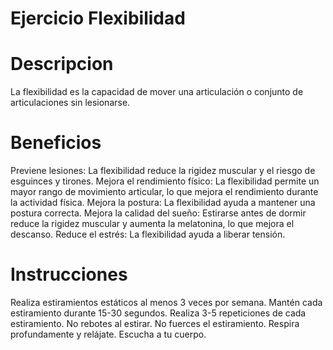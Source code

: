 # Ejercicio Flexibilidad

# Descripcion
La flexibilidad es la capacidad de mover una articulación o conjunto de articulaciones sin lesionarse.

# Beneficios
Previene lesiones: La flexibilidad reduce la rigidez muscular y el riesgo de esguinces y tirones. 
Mejora el rendimiento físico: La flexibilidad permite un mayor rango de movimiento articular, lo que mejora el rendimiento durante la actividad física. 
Mejora la postura: La flexibilidad ayuda a mantener una postura correcta. 
Mejora la calidad del sueño: Estirarse antes de dormir reduce la rigidez muscular y aumenta la melatonina, lo que mejora el descanso. 
Reduce el estrés: La flexibilidad ayuda a liberar tensión. 

# Instrucciones
Realiza estiramientos estáticos al menos 3 veces por semana. 
Mantén cada estiramiento durante 15-30 segundos. 
Realiza 3-5 repeticiones de cada estiramiento. 
No rebotes al estirar. 
No fuerces el estiramiento. 
Respira profundamente y relájate. 
Escucha a tu cuerpo. 


